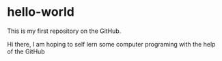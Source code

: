 # hello-world

This is my first repository on the GitHub.

Hi there, I am hoping to self lern some computer programing with the help of the GitHub
